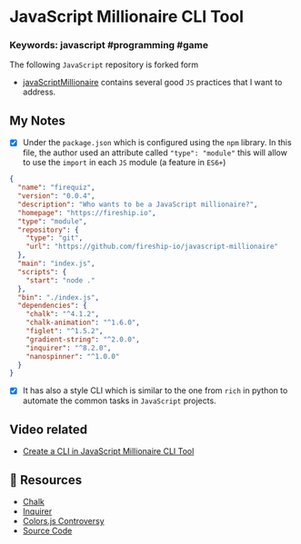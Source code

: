 # JavaScript Millionaire CLI Tool

### Keywords: javascript #programming #game

The following `JavaScript` repository is forked form

- [javaScriptMillionaire](https://github.com/fireship-io/javascript-millionaire)
  contains several good `JS` practices that I want to address.

## My Notes

- [x] Under the `package.json` which is configured using the `npm` library. In
      this file, the author used an attribute called `"type": "module"` this
      will allow to use the `import` in each `JS` module (a feature in `ES6+`)

```json
{
  "name": "firequiz",
  "version": "0.0.4",
  "description": "Who wants to be a JavaScript millionaire?",
  "homepage": "https://fireship.io",
  "type": "module",
  "repository": {
    "type": "git",
    "url": "https://github.com/fireship-io/javascript-millionaire"
  },
  "main": "index.js",
  "scripts": {
    "start": "node ."
  },
  "bin": "./index.js",
  "dependencies": {
    "chalk": "^4.1.2",
    "chalk-animation": "^1.6.0",
    "figlet": "^1.5.2",
    "gradient-string": "^2.0.0",
    "inquirer": "^8.2.0",
    "nanospinner": "^1.0.0"
  }
}
```

- [x] It has also a style CLI which is similar to the one from `rich` in python
      to automate the common tasks in `JavaScript` projects.

## Video related

- [Create a CLI in JavaScript Millionaire CLI Tool](https://www.youtube.com/watch?v=_oHByo8tiEY)

## 🔗 Resources

- [ Chalk ](https://github.com/chalk/chalk)
- [ Inquirer ](https://github.com/SBoudrias/Inquirer...)
- [ Colors.js Controversy ](https://www.theverge.com/2022/1/9/228...)
- [ Source Code ](https://github.com/fireship-io/javasc...)
